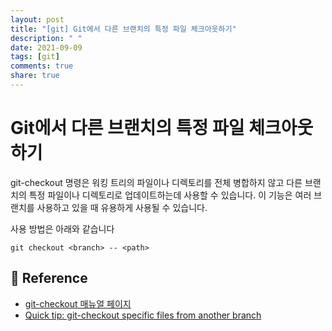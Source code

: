 ```yaml
---
layout: post
title: "[git] Git에서 다른 브랜치의 특정 파일 체크아웃하기"
description: " "
date: 2021-09-09
tags: [git]
comments: true
share: true
---
```


# Git에서 다른 브랜치의 특정 파일 체크아웃하기

git-checkout 명령은 워킹 트리의 파일이나 디렉토리를 전체 병합하지 않고 다른 브랜치의 특정 파일이나 디렉토리로 업데이트하는데 사용할 수 있습니다. 이 기능은 여러 브랜치를 사용하고 있을 때 유용하게 사용될 수 있습니다.

사용 방법은 아래와 같습니다

```
git checkout <branch> -- <path>
```



## 📖 Reference

* [git-checkout 매뉴얼 페이지](http://schacon.github.io/git/git-checkout.html)
* [Quick tip: git-checkout specific files from another branch](http://nicolasgallagher.com/git-checkout-specific-files-from-another-branch/)

